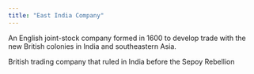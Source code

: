 ```yaml
---
title: "East India Company"
---
```

An English joint-stock company formed in 1600 to develop trade with the new British colonies in India and southeastern Asia.

British trading company that ruled in India before the Sepoy Rebellion


